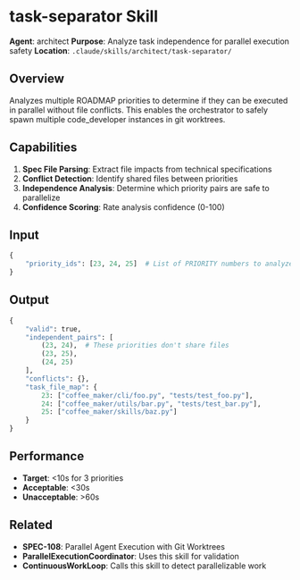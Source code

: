 # task-separator Skill

**Agent**: architect
**Purpose**: Analyze task independence for parallel execution safety
**Location**: `.claude/skills/architect/task-separator/`

## Overview

Analyzes multiple ROADMAP priorities to determine if they can be executed in parallel without file conflicts. This enables the orchestrator to safely spawn multiple code_developer instances in git worktrees.

## Capabilities

1. **Spec File Parsing**: Extract file impacts from technical specifications
2. **Conflict Detection**: Identify shared files between priorities
3. **Independence Analysis**: Determine which priority pairs are safe to parallelize
4. **Confidence Scoring**: Rate analysis confidence (0-100)

## Input

```python
{
    "priority_ids": [23, 24, 25]  # List of PRIORITY numbers to analyze
}
```

## Output

```python
{
    "valid": true,
    "independent_pairs": [
        (23, 24),  # These priorities don't share files
        (23, 25),
        (24, 25)
    ],
    "conflicts": {},
    "task_file_map": {
        23: ["coffee_maker/cli/foo.py", "tests/test_foo.py"],
        24: ["coffee_maker/utils/bar.py", "tests/test_bar.py"],
        25: ["coffee_maker/skills/baz.py"]
    }
}
```

## Performance

- **Target**: <10s for 3 priorities
- **Acceptable**: <30s
- **Unacceptable**: >60s

## Related

- **SPEC-108**: Parallel Agent Execution with Git Worktrees
- **ParallelExecutionCoordinator**: Uses this skill for validation
- **ContinuousWorkLoop**: Calls this skill to detect parallelizable work
